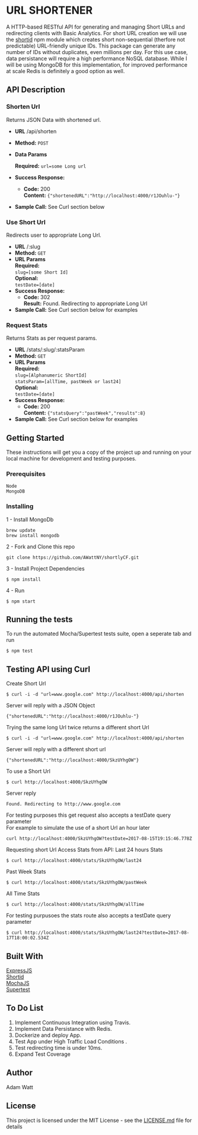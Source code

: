 # URL SHORTENER

A HTTP-based RESTful API for generating and managing Short URLs and redirecting clients with Basic Analytics.
For short URL creation we will use the [shortid](https://www.npmjs.com/package/shortid) npm module which creates short non-sequential (therfore not predictable) URL-friendly unique IDs. This package can generate any number of IDs without duplicates, even millions per day. For this use case, data persistance will require a high performance NoSQL database. While I will be using MongoDB for this implementation, for improved performance at scale Redis is definitely a good option as well. 

## API Description
### Shorten Url
  Returns JSON Data with shortened url.
* **URL**
  /api/shorten
* **Method:**
  `POST`
*  **Data Params**

   **Required:**
    `url=some Long url`
* **Success Response:**

  * **Code:** 200 <br />
    **Content:** `{"shortenedURL":"http://localhost:4000/r1JOuhlu-"}`
 
* **Sample Call:**
  See Curl section below
  
### Use Short Url
  Redirects user to appropriate Long Url.
* **URL**
  /:slug
* **Method:**
  `GET`
*  **URL Params** <br />
  **Required:** <br />
    `slug=[some Short Id]` <br />
  **Optional:** <br />
    `testDate=[date]`
* **Success Response:**
  * **Code:** 302 <br />
    **Result:** Found. Redirecting to appropriate Long Url
* **Sample Call:**
  See Curl section below for examples

### Request Stats
  Returns Stats as per request params.
* **URL**
  /stats/:slug/:statsParam
* **Method:**
  `GET`
*  **URL Params** <br />
   **Required:** <br />
    `slug=[Alphanumeric ShortId]`<br />
    `statsParam=[allTime, pastWeek or last24]`<br />
   **Optional:** <br />
    `testDate=[date]`
* **Success Response:**
  * **Code:** 200 <br />
    **Content:** `{"statsQuery":"pastWeek","results":8}`
* **Sample Call:**
  See Curl section below for examples

## Getting Started

These instructions will get you a copy of the project up and running on your local machine for development and testing purposes.

### Prerequisites

```
Node
MongoDB
```

### Installing

1 - Install MongoDb
```
brew update
brew install mongodb
```
2 - Fork and Clone this repo
```
git clone https://github.com/AWattNY/shortlyCF.git
```
3 - Install Project Dependencies
```
$ npm install 
```
4 - Run
```
$ npm start
```

## Running the tests

To run the automated Mocha/Supertest tests suite, open a seperate tab and run 
```
$ npm test
```
## Testing API using Curl

Create Short Url
```
$ curl -i -d "url=www.google.com" http://localhost:4000/api/shorten
```
Server will reply with a JSON Object
```
{"shortenedURL":"http://localhost:4000/r1JOuhlu-"}
```
Trying the same long Url twice returns a different short Url
```
$ curl -i -d "url=www.google.com" http://localhost:4000/api/shorten
```
Server will reply with a different short url
```
{"shortenedURL":"http://localhost:4000/SkzUYhgOW"}
```
To use a Short Url
```
$ curl http://localhost:4000/SkzUYhgOW
```
Server reply 
```
Found. Redirecting to http://www.google.com
```
For testing purposes this get request also accepts a testDate query parameter<br />
For example to simulate the use of a short Url an hour later
```
curl http://localhost:4000/SkzUYhgOW?testDate=2017-08-15T19:15:46.778Z
```
Requesting short Url Access Stats from API:
Last 24 hours Stats
```
$ curl http://localhost:4000/stats/SkzUYhgOW/last24
```
Past Week Stats
```
$ curl http://localhost:4000/stats/SkzUYhgOW/pastWeek
```
All Time Stats
```
$ curl http://localhost:4000/stats/SkzUYhgOW/allTime
```
For testing purpusoes the stats route also accepts a testDate query parameter
```
$ curl http://localhost:4000/stats/SkzUYhgOW/last24?testDate=2017-08-17T18:00:02.534Z
```

## Built With
[ExpressJS](https://expressjs.com/)<br />
[Shortid](https://www.npmjs.com/package/supertest)<br />
[MochaJS](https://mochajs.org/)<br />
[Supertest](https://www.npmjs.com/package/supertest)

## To Do List
<ol>
<li> Implement Continuous Integration using Travis.</li>
<li> Implement Data Persistance with Redis.</li>
<li> Dockerize and deploy App.</li>
<li> Test App under High Traffic Load Conditions .</li>
<li> Test redirecting time is under 10ms.</li>
<li> Expand Test Coverage </li>
</ol>

## Author
Adam Watt

## License

This project is licensed under the MIT License - see the [LICENSE.md](LICENSE.md) file for details


